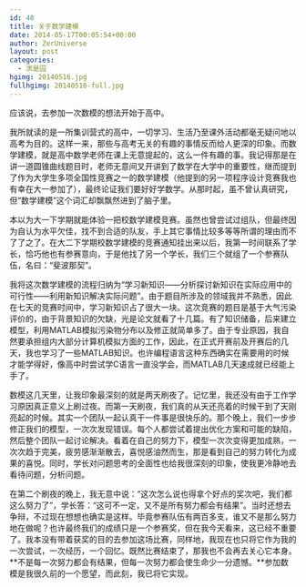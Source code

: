 ```yaml
---
id: 48
title: 关于数学建模
date: 2014-05-17T00:05:54+00:00
author: ZerUniverse
layout: post
categories:
  - 求是园
hgimg: 20140516.jpg
fullhgimg: 20140516-full.jpg
---
```


应该说，去参加一次数模的想法开始于高中。

我所就读的是一所集训营式的高中，一切学习、生活乃至课外活动都毫无疑问地以高考为目的。这样一来，那些与高考无关的有趣的事情反而给人更深的印象。而数学建模，就是<!--more-->高中数学老师在课上无意提起的，这么一件有趣的事。我记得那是在讲一道圆锥曲线题目时，老师无意间叉开讲到了数学在大学中的重要性，继而提到了作为大学生多项全国性竞赛之一的数学建模（他提到的另一项程序设计竞赛我也有幸在大一参加了），最终论证我们要好好学数学。从那时起，虽不曾认真研究，但“数学建模”这个词汇却飘飘然进到了脑子里。

本以为大一下学期就能体验一把校数学建模竞赛。虽然也曾尝试过组队，但最终因为自认为水平欠佳，找不到合适的队友，手上其它事情比较多等等所谓的理由而不了了之了。在大二下学期校数学建模的竞赛通知挂出来以后，我第一时间联系了学长，恰巧他也有参赛意向，于是他找了另一个学长，我们三个就组了一个参赛队伍，名曰：“斐波那契”。

我将这次数学建模的流程归纳为“学习新知识——分析探讨新知识在实际应用中的可行性——利用新知识解决实际问题”。由于题目所涉及的领域我并不熟悉，因此在七天的竞赛时间中，学习新知识占了很大一块。这次竞赛的题目是基于大气污染评价的，由于背景知识的欠缺，光是论文就看了十几篇。有了知识储备，后来建立模型，利用MATLAB模拟污染物分布以及修正就简单多了。由于专业原因，我自然要承担组内大部分计算机模拟方面的工作，因此，在正式开赛前及开赛后的几天，我也学习了一些MATLAB知识。也许编程语言这种东西确实在需要用的时候才能学得好，像高中时尝试学C语言一直没学会，而MATLAB几天速成就已经能上手了。

数模这几天里，让我印象最深刻的就是两天刷夜了。记忆里，我还没有由于工作学习原因真正意义上刷过夜。而第一天刷夜，我们真的从天还亮着的时候干到了天刚亮起的时候。其实一个团队一起认真干一件事是很快乐的。那个晚上，我们一步步修正我们的模型，一次次发现错误。每个人都尝试着提出优化方案和可能的缺陷，然后整个团队一起讨论解决。看着在自己的努力下，模型一次次变得更加成熟，一次次趋于完美，疲劳感渐渐散去，喜悦感油然而生，那是看到自己的努力转化为成果的喜悦。同时，学长对问题思考的全面性也给我很深刻的印象，使我更冷静地去看待问题，分析问题。

在第二个刷夜的晚上，我无意中说：“这次怎么说也得拿个好点的奖次吧，我们都这么努力了”，学长答：“这可不一定，又不是所有努力都会有结果”。当时还想去争辩，不过现在想想也确实是这样。毕竟参赛队伍有两百多支，谁又不是那么努力地在做呢？也许最终我们的成绩只是一个参赛奖，但在我今天看来，这已经不重要了。我本没有带着获奖的目的去参加这场比赛，同样地，我现在也只将它作为我的一次尝试，一次经历，一个回忆。既然比赛结束了，那我也不会再去关心它本身。**不是每一次努力都会有结果，但每一次努力都会使生命少一分遗憾。**参加数模是我很久前的一个愿望，而此刻，我已将它实现。